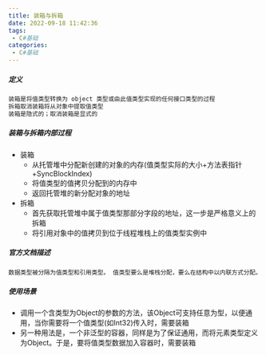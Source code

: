 ```yaml
---
title: 装箱与拆箱
date: 2022-09-18 11:42:36
tags: 
 - C#基础
categories: 
 - C#基础
---
```


##### 定义

```html
装箱是将值类型转换为 object 类型或由此值类型实现的任何接口类型的过程
拆箱取消装箱将从对象中提取值类型
装箱是隐式的；取消装箱是显式的
```

##### 装箱与拆箱内部过程

* 装箱
  * 从托管堆中分配新创建的对象的内存(值类型实际的大小+方法表指针+SyncBlockIndex)
  * 将值类型的值拷贝分配到的内存中
  * 返回托管堆的新分配对象的地址
* 拆箱
  * 首先获取托管堆中属于值类型那部分字段的地址，这一步是严格意义上的拆箱
  * 将引用对象中的值拷贝到位于线程堆栈上的值类型实例中

##### 官方文档描述

```html
数据类型被分隔为值类型和引用类型。 值类型要么是堆栈分配，要么在结构中以内联方式分配。 引用类型为堆分配。 引用类型和值类型均派生自最终基类 Object 。 如果需要值类型的行为与对象类似，则会在堆上分配值类型类似于引用对象的包装，并将值类型的值复制到其中。 包装已标记，因此系统知道它包含值类型。 此过程称为装箱，相反的过程称为取消装箱。 装箱和取消装箱允许任何类型被视为对象
```

##### 使用场景

* 调用一个含类型为Object的参数的方法，该Object可支持任意为型，以便通用，当你需要将一个值类型(如Int32)传入时，需要装箱
* 另一种用法是，一个非泛型的容器，同样是为了保证通用，而将元素类型定义为Object。于是，要将值类型数据加入容器时，需要装箱



